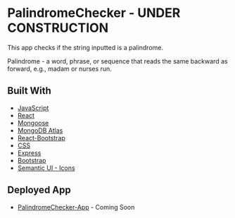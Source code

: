 # PalindromeChecker - UNDER CONSTRUCTION

This app checks if the string inputted is a palindrome. 

Palindrome - a word, phrase, or sequence that reads the same backward as forward, e.g., madam or nurses run. 

## Built With
* [JavaScript](https://developer.mozilla.org/en-US/docs/Web/JavaScript)
* [React](https://reactjs.org/)
* [Mongoose](https://mongoosejs.com/)
* [MongoDB Atlas](https://www.mongodb.com/cloud/atlas)
* [React-Bootstrap](https://react-bootstrap.github.io/)
* [CSS](https://www.w3schools.com/css/default.asp)
* [Express](https://expressjs.com/)
* [Bootstrap](https://getbootstrap.com/)
* [Semantic UI - Icons](https://semantic-ui.com/elements/icon.html)

## Deployed App
* [PalindromeChecker-App](https://palindromechecker-mg.herokuapp.com) - Coming Soon